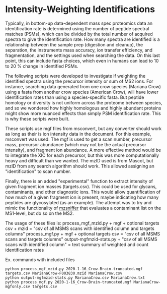 # Intensity-Weighting Identifications


Typically, in bottom-up data-dependent mass spec proteomics data an identification rate is determined using the number of peptide spectral matches (PSMs), which can be divided by the total number of acquired spectra to give the identification rate. How many spectra are identified is a relationship between the sample prep (digestion and cleanup), the separation, the instruments mass accuracy, ion transfer efficiency, and fragmentation, and the settings used when searching the data. On this last point, this can include fasta choices, which even in humans can lead to 10 to 20 % change in identified PSMs.


The following scripts were developed to investigate if weighting the identified spectra using the precursor intensity or sum of MS2 ions. For instance, searching data generated from one crow species (Mariana Crow) using a fasta from another crow species (American Crow), will have lower identification rates than using a species-specific fasta. But peptide homology or diversity is not uniform across the proteome between species, and so we wondered how highly homologous and highly abundant proteins might show more nuanced effects than simply PSM identification rate. This is why these scripts were built.


These scripts use mgf files from msconvert, but any converter should work as long as their is ion intensity data in the document. For this example, msconvert was used. The mgf is used to get a scan number, precursor mass, precursor abundance (which may not be the actual precursor intensity), and fragment ion abundance. A more effective method would be to integrate the XIC for each precursor, but this was more computationally heavy and difficult than we wanted. The mzID used is from Mascot, but mzID from any search algorithm should work. This allowed assigning an "identification" to scan number.


Finally, there is an added "experimental" function to extract intensity of given fragment ion masses (targets.csv). This could be used for glycans, contaminants, and other diagnostic ions. This would allow quantification of how much of a given fragment ion is present, maybe indicating how many peptides are glycosylated (as an example). The attempt was to try and mimic the functionality of [mzsniffer](https://github.com/wfondrie/mzsniffer) that evaluates a contaminant list on the MS1-level, but do so on the MS2.

The usage of these files is:
process_mgf_mzid.py + mgf + optional targets csv + mzid = "csv of all MSMS scans with identified column and targets columns"
process_mgf.py + mgf + optional targets csv = "csv of all MSMS scans and targets columns"
output-mgfmzid-stats.py + "csv of all MSMS scans with identified column" = text summary of weighted and count identification rates

Ex. commands with included files
```
python process_mgf_mzid.py 2020-1-16_Crow-Brain-truncated.mgf targets.csv MarianaCrow-F003830.mzid MarianaCrow.csv
python output-mgfmzid-stats.py MarianaCrow.csv MarianaCrow.txt
python process_mgf.py 2020-1-16_Crow-Brain-truncated.mgf MarianaCrow-mgfonly.csv targets.csv
```

